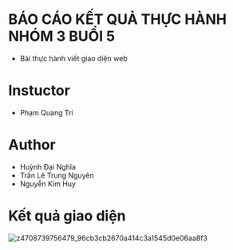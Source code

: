 # BÁO CÁO KẾT QUẢ THỰC HÀNH NHÓM 3 BUỔI 5
  - Bài thực hành viết giao diện web
# Instuctor
  - Phạm Quang Trí
# Author
  - Huỳnh Đại Nghĩa
  - Trần Lê Trung Nguyên
  - Nguyễn Kim Huy
# Kết quả giao diện
  ![z4708739756479_96cb3cb2670a414c3a1545d0e06aa8f3](https://github.com/taongulamdo/CT6_Nhom3_Bai5/assets/64973373/978f1f48-9443-4cca-a856-f9183c969b6b)
